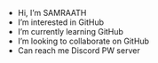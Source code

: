 - Hi, I’m SAMRAATH
- I’m interested in GitHub
- I’m currently learning GitHub
- I’m looking to collaborate on GitHub
- Can reach me Discord PW server

<!SAMRAATH
SAMRAATH/SAMRAATH is a ✨ special ✨ repository because its `README.md` (this file) appears on your GitHub profile.
You can click the Preview link to take a look at your changes.
--->
